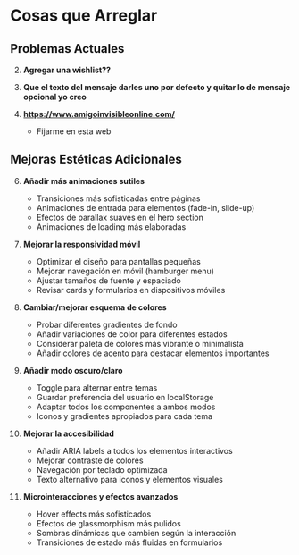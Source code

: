 # Cosas que Arreglar

## Problemas Actuales

2. **Agregar una wishlist??**

3. **Que el texto del mensaje darles uno por defecto y quitar lo de mensaje opcional yo creo**

5. **https://www.amigoinvisibleonline.com/** 
   - Fijarme en esta web

## Mejoras Estéticas Adicionales

6. **Añadir más animaciones sutiles**
   - Transiciones más sofisticadas entre páginas
   - Animaciones de entrada para elementos (fade-in, slide-up)
   - Efectos de parallax suaves en el hero section
   - Animaciones de loading más elaboradas

7. **Mejorar la responsividad móvil**
   - Optimizar el diseño para pantallas pequeñas
   - Mejorar navegación en móvil (hamburger menu)
   - Ajustar tamaños de fuente y espaciado
   - Revisar cards y formularios en dispositivos móviles

8. **Cambiar/mejorar esquema de colores**
   - Probar diferentes gradientes de fondo
   - Añadir variaciones de color para diferentes estados
   - Considerar paleta de colores más vibrante o minimalista
   - Añadir colores de acento para destacar elementos importantes

9. **Añadir modo oscuro/claro**
   - Toggle para alternar entre temas
   - Guardar preferencia del usuario en localStorage
   - Adaptar todos los componentes a ambos modos
   - Iconos y gradientes apropiados para cada tema

10. **Mejorar la accesibilidad**
    - Añadir ARIA labels a todos los elementos interactivos
    - Mejorar contraste de colores
    - Navegación por teclado optimizada
    - Texto alternativo para iconos y elementos visuales

11. **Microinteracciones y efectos avanzados**
    - Hover effects más sofisticados
    - Efectos de glassmorphism más pulidos
    - Sombras dinámicas que cambien según la interacción
    - Transiciones de estado más fluidas en formularios